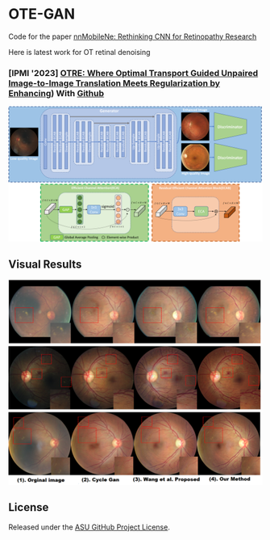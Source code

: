 # OTE-GAN
Code for the paper [nnMobileNe: Rethinking CNN for Retinopathy Research](https://arxiv.org/abs/2306.01289)

Here is latest work for OT retinal denoising 
### [IPMI '2023] [OTRE: Where Optimal Transport Guided Unpaired Image-to-Image Translation Meets Regularization by Enhancing](https://arxiv.org/pdf/2302.03003.pdf)) With [Github](https://github.com/Retinal-Research/OTRE)

<img src="images/network-final.png"/>

## Visual Results
<img src="images/results.png"/>




  ## License

  Released under the [ASU GitHub Project License](https://github.com/Retinotopy-mapping-Research/DRRM/blob/master/LICENSE.txt).

